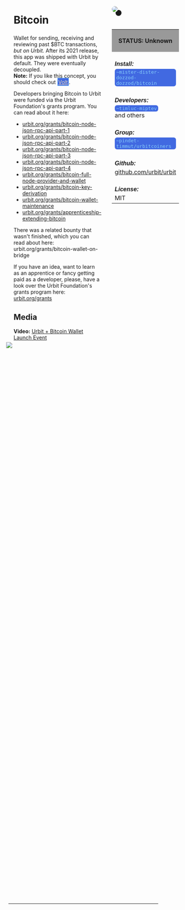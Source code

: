 <style>
	/* %wiki restyling */
.page a{display: inline-block;color: white;border: 1px solid black;margin-right: 6px;padding: 5px;background-color:#3366cc;border-radius:7px;}#page-title{display:none;}.sidebar{margin-right:-20px;padding-top:180px;background-image: url("https://i.imgur.com/enNS7bT.png");background-repeat:no-repeat;background-position-x:53%}#global-menu{border:2px solid cadetblue;}#global-menu a{display:block;margin-bottom:6px;}h1{font-size:2em;margin-top:0em}footer{text-align:left}
	/* Tooltip */
.tooltip {position: relative;display: inline-block;border-bottom: 1px dotted black;}
.tooltip .tooltiptext {visibility: hidden;width: 120px;background-color: black;color: #fff;text-align: center;padding: 5px 0;border-radius: 6px;
position: absolute;z-index: 1;}
.tooltip:hover .tooltiptext {visibility: visible;}
.logo {margin-top:-20px;margin-bottom:30px;margin-left:0px;box-shadow: 10px 10px;border-radius:30px;}
	/* Flexbox */
* {box-sizing: border-box;} body {margin: 0;} #main {display: flex;min-height: calc(100vh - 40vh);} #main > article {flex: 1;} #main > nav, #main > aside {flex: 0 0 20vw;} #main > nav {order: -1;} header{padding: 0em;} footer, article, nav, aside {padding: 1em;}
	/* Urmanac */
.urlink{display:inline-block;padding:1px 4px 1px 4px;font-family:monospace;color:LightSkyBlue; background:RoyalBlue;border-radius:6px;} .wlink{background-color: royalblue;border-radius: 0px;padding: 2px 2px 1px 2px;border: solid 1px lightskyblue;color: wheat;} .xlink{background-color: rgba(130, 130, 130, 20%);border-radius: 0px;padding: 2px 2px 1px 2px;border: solid 1px lightskyblue;color: black;} h5{margin-bottom:-1em;font-family:sans-serif}
img {max-width:100%;} .avator {border-radius:100px;width:48px;margin-right: 15px;} .tweet-wrap {max-width:490px;background: #fff;margin: 0 auto;margin-top: 50px;border-radius:3px;padding: 20px 30px 20px 10px;border-bottom: 1px solid #e6ecf0;border-top: 1px solid #e6ecf0;}.tweet-header {display: flex;align-items:flex-start;font-size:14px;}
.tweet-header-info {font-weight:bold;} .tweet-header-info span {color:#657786;font-weight:normal;margin-left: 5px;} .tweet-header-info p {font-weight:normal;margin-top: 5px;} .tweet-img-wrap {padding-left: 60px;}
</style>
<link href="https://fonts.googleapis.com/css?family=Asap" rel="stylesheet">
<link href="https://fonts.googleapis.com/css?family=Roboto" rel="stylesheet">



<div id="main"><article>

# Bitcoin

Wallet for sending, receiving and reviewing past $BTC transactions, *but on Urbit.*  After its 2021 release, this app was shipped with Urbit by default. They were eventually decoupled.<br>
**Note:** If you like this concept, you should check out <a class="wlink" href="https://bordex-ripdur.tlon.network/wiki/urmanac/volt">Volt</a>.

Developers bringing Bitcoin to Urbit were funded via the Urbit Foundation's grants program. You can read about it here:
- [urbit.org/grants/bitcoin-node-json-rpc-api-part-1](https://urbit.org/grants/bitcoin-node-json-rpc-api-part-1)
- [urbit.org/grants/bitcoin-node-json-rpc-api-part-2](https://urbit.org/grants/bitcoin-node-json-rpc-api-part-2)
- [urbit.org/grants/bitcoin-node-json-rpc-api-part-3](https://urbit.org/grants/bitcoin-node-json-rpc-api-part-3)
- [urbit.org/grants/bitcoin-node-json-rpc-api-part-4](https://urbit.org/grants/bitcoin-node-json-rpc-api-part-4)
- [urbit.org/grants/bitcoin-full-node-provider-and-wallet](https://urbit.org/grants/bitcoin-full-node-provider-and-wallet)
- [urbit.org/grants/bitcoin-key-derivation](https://urbit.org/grants/bitcoin-key-derivation)
- [urbit.org/grants/bitcoin-wallet-maintenance](https://urbit.org/grants/bitcoin-wallet-maintenance)
- [urbit.org/grants/apprenticeship-extending-bitcoin](https://urbit.org/grants/apprenticeship-extending-bitcoin)

There was a related bounty that wasn't finished, which you can read about here: urbit.org/grants/bitcoin-wallet-on-bridge

If you have an idea, want to learn as an apprentice or fancy getting paid as a developer, please, have a look over the Urbit Foundation's grants program here: [urbit.org/grants](https://urbit.org/grants)

## Media

<b>Video:</b> <a href="https://www.youtube.com/watch?v=_aRnfacZPto">Urbit + Bitcoin Wallet Launch Event</a>

<img src="https://i.imgur.com/bXkOQRF.png" style="margin-left:-20px;margin-top:-10px;max-width:320px">

</article><aside>

<img src="https://i.imgur.com/vYf7hoY.png" class="logo">

<table style="width:100%">
  <tr><th style="background-color:#999999">

STATUS: Unknown

</th></tr>
  <tr><td>
	<h5>  Install: </h5><br><span class="urlink"> ~mister-dister-dozzod-dozzod/bitcoin </span>
  </td></tr>

  <tr><td>
	<h5>   Developers: </h5><br><span class="urlink"> ~timluc-miptev </span><br>and others
  </td></tr>

  <tr><td>
	<h5>  Group: </h5><br><span class="urlink"> ~pindet-timmut/urbitcoiners </span>
  </td></tr>

  <tr><td>
	<h5>  Github: </h5><br> <a href="https://github.com/urbit/urbit">github.com/urbit/urbit</a>
  </td></tr>

  <tr><td>
	<h5>  License: </h5><br> MIT
  </td></tr>

</table> 

</aside></div>

---------------------------------

